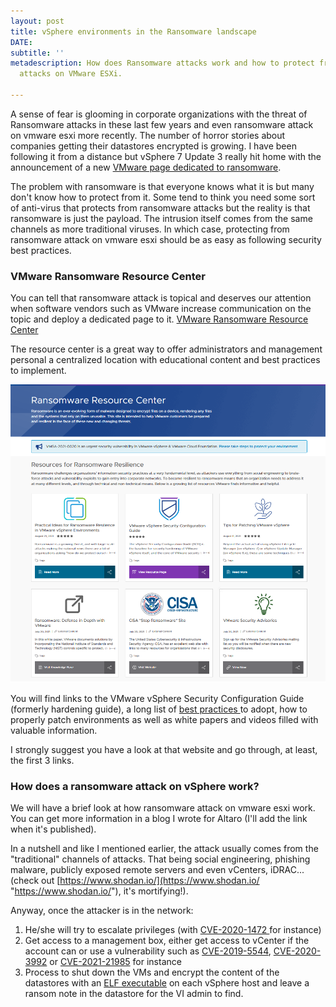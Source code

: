 ```yaml
---
layout: post
title: vSphere environments in the Ransomware landscape
DATE: 
subtitle: ''
metadescription: How does Ransomware attacks work and how to protect from ransomware
  attacks on VMware ESXi.

---
```

A sense of fear is glooming in corporate organizations with the threat of Ransomware attacks in these last few years and even ransomware attack on vmware esxi more recently. The number of horror stories about companies getting their datastores encrypted is growing. I have been following it from a distance but vSphere 7 Update 3 really hit home with the announcement of a new [VMware page dedicated to ransomware](https://core.vmware.com/ransomware).

The problem with ransomware is that everyone knows what it is but many don't know how to protect from it. Some tend to think you need some sort of anti-virus that protects from ransomware attacks but the reality is that ransomware is just the payload. The intrusion itself comes from the same channels as more traditional viruses. In which case, protecting from ransomware attack on vmware esxi should be as easy as following security best practices.

### VMware Ransomware Resource Center

You can tell that ransomware attack is topical and deserves our attention when software vendors such as VMware increase communication on the topic and deploy a dedicated page to it. [VMware Ransomware Resource Center](https://core.vmware.com/ransomware)

The resource center is a great way to offer administrators and management personal a centralized location with educational content and best practices to implement.

![Resource center to learn about ransomware attacks on vmware esxi](/img/ransom1.png)

You will find links to the VMware vSphere Security Configuration Guide (formerly hardening guide), a long list of [best practices ](https://core.vmware.com/ransomware)to adopt, how to properly patch environments as well as white papers and videos filled with valuable information.

I strongly suggest you have a look at that website and go through, at least, the first 3 links.

### How does a ransomware attack on vSphere work?

We will have a brief look at how ransomware attack on vmware esxi work. You can get more information in a blog I wrote for Altaro (I'll add the link when it's published).

In a nutshell and like I mentioned earlier, the attack usually comes from the "traditional" channels of attacks. That being social engineering, phishing malware, publicly exposed remote servers and even vCenters, iDRAC... (check out [https://www.shodan.io/](https://www.shodan.io/ "https://www.shodan.io/"), it's mortifying!).

Anyway, once the attacker is in the network:

1. He/she will try to escalate privileges (with [CVE-2020-1472 ](https://msrc.microsoft.com/update-guide/vulnerability/CVE-2020-1472)for instance)
2. Get access to a management box, either get access to vCenter if the account can or use a vulnerability such as [CVE-2019-5544](https://www.vmware.com/security/advisories/VMSA-2019-0022.html), [CVE-2020-3992](https://www.vmware.com/security/advisories/VMSA-2020-0023.html) or [CVE-2021-21985](https://www.vmware.com/security/advisories/VMSA-2021-0010.html) for instance
3. Process to shut down the VMs and encrypt the content of the datastores with an [ELF executable](https://securelist.com/ransomexx-trojan-attacks-linux-systems/99279/) on each vSphere host and leave a ransom note in the datastore for the VI admin to find.